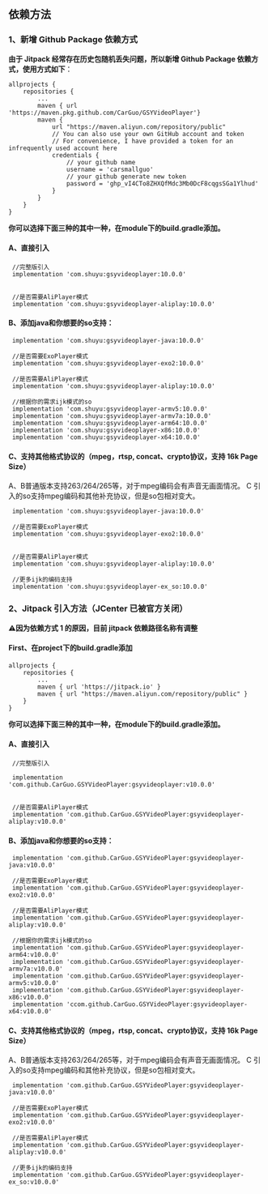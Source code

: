 ## 依赖方法

### 1、新增 Github Package 依赖方式

**由于 Jitpack 经常存在历史包随机丢失问题，所以新增 Github Package 依赖方式，使用方式如下**：

```
allprojects {
    repositories {
		...
        maven { url 'https://maven.pkg.github.com/CarGuo/GSYVideoPlayer'}
        maven {
            url "https://maven.aliyun.com/repository/public"
            // You can also use your own GitHub account and token
            // For convenience, I have provided a token for an infrequently used account here
            credentials {
                // your github name
                username = 'carsmallguo'
                // your github generate new token
                password = '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'
            }
        }
    }
}
```


**你可以选择下面三种的其中一种，在module下的build.gradle添加。**

#### A、直接引入
```
 //完整版引入
 implementation 'com.shuyu:gsyvideoplayer:10.0.0'


 //是否需要AliPlayer模式
 implementation 'com.shuyu:gsyvideoplayer-aliplay:10.0.0'
```

#### B、添加java和你想要的so支持：

```
 implementation 'com.shuyu:gsyvideoplayer-java:10.0.0'

 //是否需要ExoPlayer模式
 implementation 'com.shuyu:gsyvideoplayer-exo2:10.0.0'

 //是否需要AliPlayer模式
 implementation 'com.shuyu:gsyvideoplayer-aliplay:10.0.0'

 //根据你的需求ijk模式的so
 implementation 'com.shuyu:gsyvideoplayer-armv5:10.0.0'
 implementation 'com.shuyu:gsyvideoplayer-armv7a:10.0.0'
 implementation 'com.shuyu:gsyvideoplayer-arm64:10.0.0'
 implementation 'com.shuyu:gsyvideoplayer-x86:10.0.0'
 implementation 'com.shuyu:gsyvideoplayer-x64:10.0.0'
```

#### C、支持其他格式协议的（mpeg，rtsp, concat、crypto协议，支持 16k Page Size）

A、B普通版本支持263/264/265等，对于mpeg编码会有声音无画面情况。
C 引入的so支持mpeg编码和其他补充协议，但是so包相对变大。

```
 implementation 'com.shuyu:gsyvideoplayer-java:10.0.0'

 //是否需要ExoPlayer模式
 implementation 'com.shuyu:gsyvideoplayer-exo2:10.0.0'


 //是否需要AliPlayer模式
 implementation 'com.shuyu:gsyvideoplayer-aliplay:10.0.0'

 //更多ijk的编码支持
 implementation 'com.shuyu:gsyvideoplayer-ex_so:10.0.0'

```

### 2、Jitpack 引入方法（JCenter 已被官方关闭）

⚠️**因为依赖方式 1 的原因，目前 jitpack 依赖路径名称有调整**

#### First、在project下的build.gradle添加

```
allprojects {
    repositories {
		...
        maven { url 'https://jitpack.io' }
        maven { url "https://maven.aliyun.com/repository/public" }
    }
}
```

**你可以选择下面三种的其中一种，在module下的build.gradle添加。**


#### A、直接引入
```
 //完整版引入

 implementation 'com.github.CarGuo.GSYVideoPlayer:gsyvideoplayer:v10.0.0'


 //是否需要AliPlayer模式
 implementation 'com.github.CarGuo.GSYVideoPlayer:gsyvideoplayer-aliplay:v10.0.0'
```

#### B、添加java和你想要的so支持：

```
 implementation 'com.github.CarGuo.GSYVideoPlayer:gsyvideoplayer-java:v10.0.0'

 //是否需要ExoPlayer模式
 implementation 'com.github.CarGuo.GSYVideoPlayer:gsyvideoplayer-exo2:v10.0.0'

 //是否需要AliPlayer模式
 implementation 'com.github.CarGuo.GSYVideoPlayer:gsyvideoplayer-aliplay:v10.0.0'

 //根据你的需求ijk模式的so
 implementation 'com.github.CarGuo.GSYVideoPlayer:gsyvideoplayer-arm64:v10.0.0'
 implementation 'com.github.CarGuo.GSYVideoPlayer:gsyvideoplayer-armv7a:v10.0.0'
 implementation 'com.github.CarGuo.GSYVideoPlayer:gsyvideoplayer-armv5:v10.0.0'
 implementation 'com.github.CarGuo.GSYVideoPlayer:gsyvideoplayer-x86:v10.0.0'
 implementation 'ccom.github.CarGuo.GSYVideoPlayer:gsyvideoplayer-x64:v10.0.0'
```

#### C、支持其他格式协议的（mpeg，rtsp, concat、crypto协议，支持 16k Page Size）

A、B普通版本支持263/264/265等，对于mpeg编码会有声音无画面情况。
C 引入的so支持mpeg编码和其他补充协议，但是so包相对变大。

```
 implementation 'com.github.CarGuo.GSYVideoPlayer:gsyvideoplayer-java:v10.0.0'

 //是否需要ExoPlayer模式
 implementation 'com.github.CarGuo.GSYVideoPlayer:gsyvideoplayer-exo2:v10.0.0'

 //是否需要AliPlayer模式
 implementation 'com.github.CarGuo.GSYVideoPlayer:gsyvideoplayer-aliplay:v10.0.0'

 //更多ijk的编码支持
 implementation 'com.github.CarGuo.GSYVideoPlayer:gsyvideoplayer-ex_so:v10.0.0'

```

